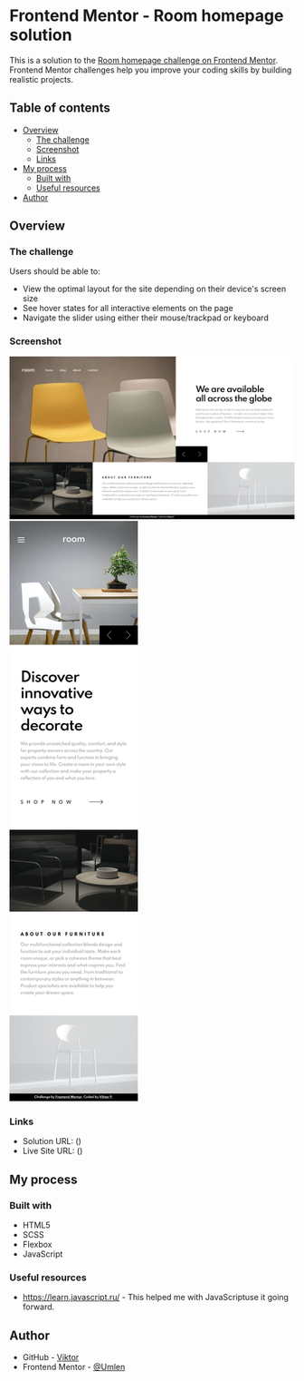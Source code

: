 # Frontend Mentor - Room homepage solution

This is a solution to the [Room homepage challenge on Frontend Mentor](https://www.frontendmentor.io/challenges/room-homepage-BtdBY_ENq). Frontend Mentor challenges help you improve your coding skills by building realistic projects. 

## Table of contents

- [Overview](#overview)
  - [The challenge](#the-challenge)
  - [Screenshot](#screenshot)
  - [Links](#links)
- [My process](#my-process)
  - [Built with](#built-with)
  - [Useful resources](#useful-resources)
- [Author](#author)

## Overview

### The challenge

Users should be able to:

- View the optimal layout for the site depending on their device's screen size
- See hover states for all interactive elements on the page
- Navigate the slider using either their mouse/trackpad or keyboard

### Screenshot

![](./screenshots/room-homepage-1440.png)
![](./screenshots/room-homepage-375.png)

### Links

- Solution URL: ()
- Live Site URL: ()

## My process

### Built with

- HTML5
- SCSS
- Flexbox
- JavaScript

### Useful resources

- https://learn.javascript.ru/ - This helped me with JavaScriptuse it going forward.

## Author

- GitHub - [Viktor](https://github.com/Umlen)
- Frontend Mentor - [@Umlen](https://www.frontendmentor.io/profile/Umlen)
